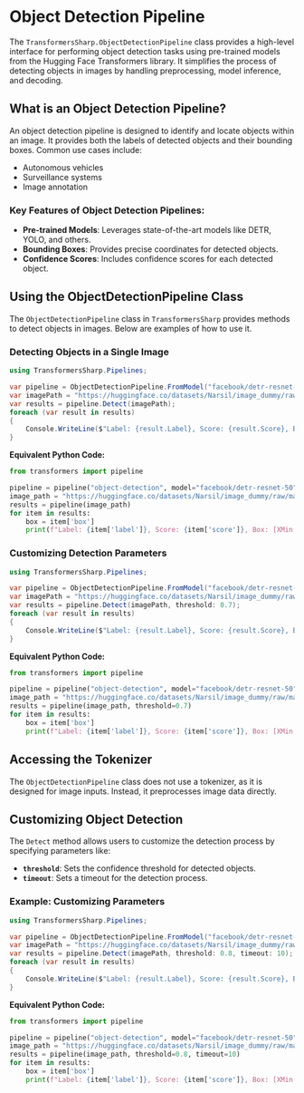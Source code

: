 # Object Detection Pipeline

The `TransformersSharp.ObjectDetectionPipeline` class provides a high-level interface for performing object detection tasks using pre-trained models from the Hugging Face Transformers library. It simplifies the process of detecting objects in images by handling preprocessing, model inference, and decoding.

## What is an Object Detection Pipeline?

An object detection pipeline is designed to identify and locate objects within an image. It provides both the labels of detected objects and their bounding boxes. Common use cases include:

- Autonomous vehicles
- Surveillance systems
- Image annotation

### Key Features of Object Detection Pipelines:

- **Pre-trained Models**: Leverages state-of-the-art models like DETR, YOLO, and others.
- **Bounding Boxes**: Provides precise coordinates for detected objects.
- **Confidence Scores**: Includes confidence scores for each detected object.

## Using the ObjectDetectionPipeline Class

The `ObjectDetectionPipeline` class in `TransformersSharp` provides methods to detect objects in images. Below are examples of how to use it.

### Detecting Objects in a Single Image

```csharp
using TransformersSharp.Pipelines;

var pipeline = ObjectDetectionPipeline.FromModel("facebook/detr-resnet-50");
var imagePath = "https://huggingface.co/datasets/Narsil/image_dummy/raw/main/parrots.png"; // Replace with a valid image path
var results = pipeline.Detect(imagePath);
foreach (var result in results)
{
    Console.WriteLine($"Label: {result.Label}, Score: {result.Score}, Box: [XMin: {result.Box.XMin}, YMin: {result.Box.YMin}, XMax: {result.Box.XMax}, YMax: {result.Box.YMax}]");
}
```

**Equivalent Python Code:**

```python
from transformers import pipeline

pipeline = pipeline("object-detection", model="facebook/detr-resnet-50")
image_path = "https://huggingface.co/datasets/Narsil/image_dummy/raw/main/parrots.png"  # Replace with a valid image path
results = pipeline(image_path)
for item in results:
    box = item['box']
    print(f"Label: {item['label']}, Score: {item['score']}, Box: [XMin: {box['xmin']}, YMin: {box['ymin']}, XMax: {box['xmax']}, YMax: {box['ymax']}]")
```

### Customizing Detection Parameters

```csharp
using TransformersSharp.Pipelines;

var pipeline = ObjectDetectionPipeline.FromModel("facebook/detr-resnet-50");
var imagePath = "https://huggingface.co/datasets/Narsil/image_dummy/raw/main/parrots.png"; // Replace with a valid image path
var results = pipeline.Detect(imagePath, threshold: 0.7);
foreach (var result in results)
{
    Console.WriteLine($"Label: {result.Label}, Score: {result.Score}, Box: [XMin: {result.Box.XMin}, YMin: {result.Box.YMin}, XMax: {result.Box.XMax}, YMax: {result.Box.YMax}]");
}
```

**Equivalent Python Code:**

```python
from transformers import pipeline

pipeline = pipeline("object-detection", model="facebook/detr-resnet-50")
image_path = "https://huggingface.co/datasets/Narsil/image_dummy/raw/main/parrots.png"  # Replace with a valid image path
results = pipeline(image_path, threshold=0.7)
for item in results:
    box = item['box']
    print(f"Label: {item['label']}, Score: {item['score']}, Box: [XMin: {box['xmin']}, YMin: {box['ymin']}, XMax: {box['xmax']}, YMax: {box['ymax']}]")
```

## Accessing the Tokenizer

The `ObjectDetectionPipeline` class does not use a tokenizer, as it is designed for image inputs. Instead, it preprocesses image data directly.

## Customizing Object Detection

The `Detect` method allows users to customize the detection process by specifying parameters like:

- **`threshold`**: Sets the confidence threshold for detected objects.
- **`timeout`**: Sets a timeout for the detection process.

### Example: Customizing Parameters

```csharp
using TransformersSharp.Pipelines;

var pipeline = ObjectDetectionPipeline.FromModel("facebook/detr-resnet-50");
var imagePath = "https://huggingface.co/datasets/Narsil/image_dummy/raw/main/parrots.png"; // Replace with a valid image path
var results = pipeline.Detect(imagePath, threshold: 0.8, timeout: 10);
foreach (var result in results)
{
    Console.WriteLine($"Label: {result.Label}, Score: {result.Score}, Box: [XMin: {result.Box.XMin}, YMin: {result.Box.YMin}, XMax: {result.Box.XMax}, YMax: {result.Box.YMax}]");
}
```

**Equivalent Python Code:**

```python
from transformers import pipeline

pipeline = pipeline("object-detection", model="facebook/detr-resnet-50")
image_path = "https://huggingface.co/datasets/Narsil/image_dummy/raw/main/parrots.png"  # Replace with a valid image path
results = pipeline(image_path, threshold=0.8, timeout=10)
for item in results:
    box = item['box']
    print(f"Label: {item['label']}, Score: {item['score']}, Box: [XMin: {box['xmin']}, YMin: {box['ymin']}, XMax: {box['xmax']}, YMax: {box['ymax']}]")
```